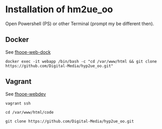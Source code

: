 # Installation of hm2ue_oo

Open Powershell (PS) or other Terminal (prompt my be different then).

## Docker

See [fhooe-web-dock](https://github.com/Digital-Media/fhooe-web-dock)

```shell
docker exec -it webapp /bin/bash -c "cd /var/www/html && git clone https://github.com/Digital-Media/hyp2ue_oo.git"
```

## Vagrant

See [fhooe-webdev](https://github.com/Digital-Media/fhooe-webdev)

```shell
vagrant ssh
```
```shell
cd /var/www/html/code
```
```
git clone https://github.com/Digital-Media/hyp2ue_oo.git
```

